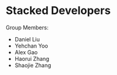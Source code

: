 # Stacked Developers

Group Members:
 - Daniel Liu
 - Yehchan Yoo
 - Alex Gao
 - Haorui Zhang
 - Shaojie Zhang
